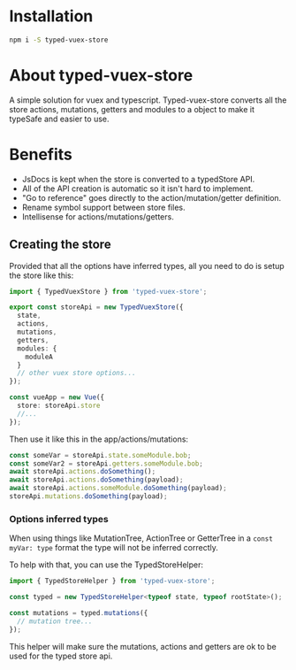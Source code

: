 # Installation

```bash
npm i -S typed-vuex-store
```

# About typed-vuex-store

A simple solution for vuex and typescript. Typed-vuex-store converts all the store actions, mutations, getters and modules to a object to make it typeSafe and easier to use.

# Benefits

- JsDocs is kept when the store is converted to a typedStore API.
- All of the API creation is automatic so it isn't hard to implement.
- "Go to reference" goes directly to the action/mutation/getter definition.
- Rename symbol support between store files.
- Intellisense for actions/mutations/getters.

## Creating the store

Provided that all the options have inferred types, all you need to do is setup the store like this:

```typescript
import { TypedVuexStore } from 'typed-vuex-store';

export const storeApi = new TypedVuexStore({
  state,
  actions,
  mutations,
  getters,
  modules: {
    moduleA
  }
  // other vuex store options...
});

const vueApp = new Vue({
  store: storeApi.store
  //...
});
```

Then use it like this in the app/actions/mutations:

```typescript
const someVar = storeApi.state.someModule.bob;
const someVar2 = storeApi.getters.someModule.bob;
await storeApi.actions.doSomething();
await storeApi.actions.doSomething(payload);
await storeApi.actions.someModule.doSomething(payload);
storeApi.mutations.doSomething(payload);
```

### Options inferred types

When using things like MutationTree, ActionTree or GetterTree in a `const myVar: type` format the type will not be inferred correctly.

To help with that, you can use the TypedStoreHelper:

```typescript
import { TypedStoreHelper } from 'typed-vuex-store';

const typed = new TypedStoreHelper<typeof state, typeof rootState>();

const mutations = typed.mutations({
  // mutation tree...
});
```

This helper will make sure the mutations, actions and getters are ok to be used for the typed store api.
